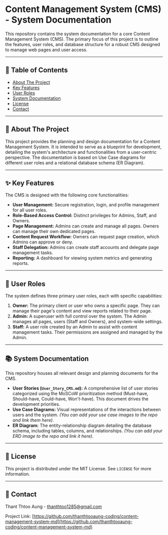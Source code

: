 # Content Management System (CMS) - System Documentation

This repository contains the system documentation for a core Content Management System (CMS). The primary focus of this project is to outline the features, user roles, and database structure for a robust CMS designed to manage web pages and user access.

---

## 📖 Table of Contents

* [About The Project](#-about-the-project)
* [Key Features](#-key-features)
* [User Roles](#-user-roles)
* [System Documentation](#-system-documentation)
* [License](#-license)
* [Contact](#-contact)

---

## 🌟 About The Project

This project provides the planning and design documentation for a Content Management System. It is intended to serve as a blueprint for development, detailing the system's architecture and functionalities from a user-centric perspective. The documentation is based on Use Case diagrams for different user roles and a relational database schema (ER Diagram).

---

## ✨ Key Features

The CMS is designed with the following core functionalities:

* **User Management:** Secure registration, login, and profile management for all user roles.
* **Role-Based Access Control:** Distinct privileges for Admins, Staff, and Owners.
* **Page Management:** Admins can create and manage all pages. Owners can manage their own dedicated pages.
* **Content Request Workflow:** Owners can request page creation, which Admins can approve or deny.
* **Staff Delegation:** Admins can create staff accounts and delegate page management tasks.
* **Reporting:** A dashboard for viewing system metrics and generating reports.

---

## 👥 User Roles

The system defines three primary user roles, each with specific capabilities:

1.  **Owner:** The primary client or user who owns a specific page. They can manage their page's content and view reports related to their page.
2.  **Admin:** A superuser with full control over the system. The Admin manages all pages, users (Staff and Owners), and system-wide settings.
3.  **Staff:** A user role created by an Admin to assist with content management tasks. Their permissions are assigned and managed by the Admin.

---

## 📚 System Documentation

This repository houses all relevant design and planning documents for the CMS.

* **User Stories (`User_Story_CMS.md`):** A comprehensive list of user stories categorized using the MoSCoW prioritization method (Must-have, Should-have, Could-have, Won't-have). This document drives the development priorities.
* **Use Case Diagrams:** Visual representations of the interactions between users and the system. *(You can add your use case images to the repo and link them here)*.
* **ER Diagram:** The entity-relationship diagram detailing the database schema, including tables, columns, and relationships. *(You can add your ERD image to the repo and link it here)*.

---

## 📄 License

This project is distributed under the MIT License. See `LICENSE` for more information.

---

## 📧 Contact

Thant Thtoo Aung - [thanthtoo1285@gmail.com](mailto:thanthtoo1285@gmail.com)

Project Link: [https://github.com/thanthtooaung-coding/content-management-system-md](https://github.com/thanthtooaung-coding/content-management-system-md)
